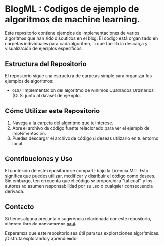# BlogML : Codigos de ejemplo de algoritmos de machine learning.

Este repositorio contiene ejemplos de implementaciones de varios algoritmos que han sido discutidos en el blog. El código está organizado en carpetas individuales para cada algoritmo, lo que facilita la descarga y visualización de ejemplos específicos.

## Estructura del Repositorio

El repositorio sigue una estructura de carpetas simple para organizar los ejemplos de algoritmos:

- `OLS/`: Implementación del algoritmo de Mínimos Cuadrados Ordinarios (OLS) junto al dataset de ejemplo.

## Cómo Utilizar este Repositorio

1. Navega a la carpeta del algoritmo que te interese.
2. Abre el archivo de código fuente relacionado para ver el ejemplo de implementación.
3. Puedes descargar el archivo de código si deseas utilizarlo en tu entorno local.

## Contribuciones y Uso

El contenido de este repositorio se comparte bajo la Licencia MIT. Esto significa que puedes utilizar, modificar y distribuir el código como desees. Sin embargo, ten en cuenta que el código se proporciona "tal cual", y los autores no asumen responsabilidad por su uso o cualquier consecuencia derivada.

## Contacto

Si tienes alguna pregunta o sugerencia relacionada con este repositorio, siéntete libre de contactarnos [aquí](mailto:luisemavleon@gmail.com).

Esperamos que este repositorio sea útil para tus exploraciones algorítmicas. ¡Disfruta explorando y aprendiendo!
